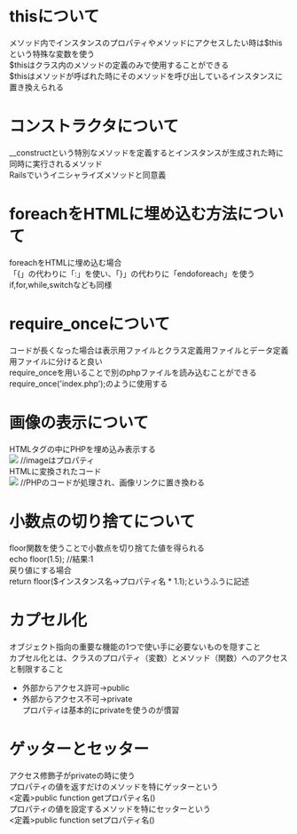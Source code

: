 # thisについて

メソッド内でインスタンスのプロパティやメソッドにアクセスしたい時は$thisという特殊な変数を使う  
$thisはクラス内のメソッドの定義のみで使用することができる  
$thisはメソッドが呼ばれた時にそのメソッドを呼び出しているインスタンスに置き換えられる  

# コンストラクタについて

__constructという特別なメソッドを定義するとインスタンスが生成された時に同時に実行されるメソッド  
Railsでいうイニシャライズメソッドと同意義  

# foreachをHTMLに埋め込む方法について

foreachをHTMLに埋め込む場合  
「{」の代わりに「:」を使い、「}」の代わりに「endoforeach」を使う  
if,for,while,switchなども同様  

# require_onceについて

コードが長くなった場合は表示用ファイルとクラス定義用ファイルとデータ定義用ファイルに分けると良い  
require_onceを用いることで別のphpファイルを読み込むことができる  
require_once('index.php');のように使用する  

# 画像の表示について

HTMLタグの中にPHPを埋め込み表示する  
<img src="<?php echo $インスタンス名->imege ?>"> //imageはプロパティ  
HTMLに変換されたコード  
<img src="http//・・・"> //PHPのコードが処理され、画像リンクに置き換わる  

# 小数点の切り捨てについて

floor関数を使うことで小数点を切り捨てた値を得られる  
echo floor(1.5); //結果:1  
戻り値にする場合  
return floor($インスタンス名->プロパティ名 * 1.1);というふうに記述  

# カプセル化

オブジェクト指向の重要な機能の1つで使い手に必要ないものを隠すこと  
カプセル化とは、クラスのプロパティ（変数）とメソッド（関数）へのアクセスと制限すること  
- 外部からアクセス許可->public
- 外部からアクセス不可->private  
プロパティは基本的にprivateを使うのが慣習  

# ゲッターとセッター

アクセス修飾子がprivateの時に使う  
プロパティの値を返すだけのメソッドを特にゲッターという  
<定義>public function getプロパティ名()  
プロパティの値を設定するメソッドを特にセッターという  
<定義>public function setプロパティ名()  
